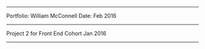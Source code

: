 --------------------------------

Portfolio:  William McConnell
Date: Feb 2016

--------------------------------

Project 2 for <codelouisville>
Front End Cohort
Jan 2016

--------------------------------